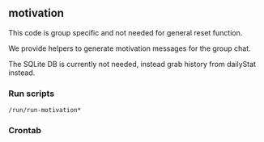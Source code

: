 ## motivation

This code is group specific and not needed for general reset function.

We provide helpers to generate motivation messages for the group chat.

The SQLite DB is currently not needed, instead grab history from dailyStat instead.

### Run scripts
```
/run/run-motivation*
```

### Crontab
```


```
